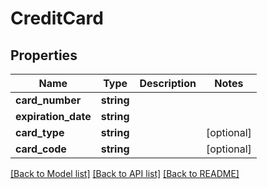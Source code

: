 # CreditCard

## Properties
Name | Type | Description | Notes
------------ | ------------- | ------------- | -------------
**card_number** | **string** |  | 
**expiration_date** | **string** |  | 
**card_type** | **string** |  | [optional] 
**card_code** | **string** |  | [optional] 

[[Back to Model list]](../README.md#documentation-for-models) [[Back to API list]](../README.md#documentation-for-api-endpoints) [[Back to README]](../README.md)


